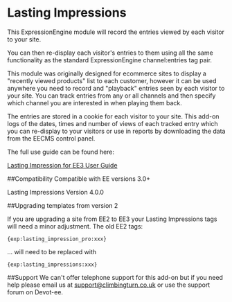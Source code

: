 # Lasting Impressions

This ExpressionEngine module will record the entries viewed by each visitor to your site.

You can then re-display each visitor's entries to them using all the same functionality as the standard ExpressionEngine channel:entries tag pair.

This module was originally designed for ecommerce sites to display a "recently viewed products" list to each customer, however it can be used anywhere you need to record and "playback" entries seen by each visitor to your site.
You can track entries from any or all channels and then specify which channel you are interested in when playing them back.

The entries are stored in a cookie for each visitor to your site.
This add-on logs of the dates, times and number of views of each tracked entry which you can re-display to your visitors or use in reports by downloading the data from the EECMS control panel.

The full use guide can be found here: 

[Lasting Impression for EE3 User Guide](https://www.climbingturn.co.uk/software/ee-add-ons/lasting-impressions-for-eecms-v3)

##Compatibility
Compatible with EE versions	3.0+

Lasting Impressions Version	4.0.0


##Upgrading templates from version 2

If you are upgrading a site from EE2 to EE3 your Lasting Impressions tags will need a minor adjustment. The old EE2 tags:

```
{exp:lasting_impression_pro:xxx}
```

... will need to be replaced with

```
{exp:lasting_impressions:xxx}
```

##Support
We can't offer telephone support for this add-on but if you need help please email us at [support@climbingturn.co.uk](mailto:support@climbingturn.co.uk) or use the support forum on Devot-ee.




